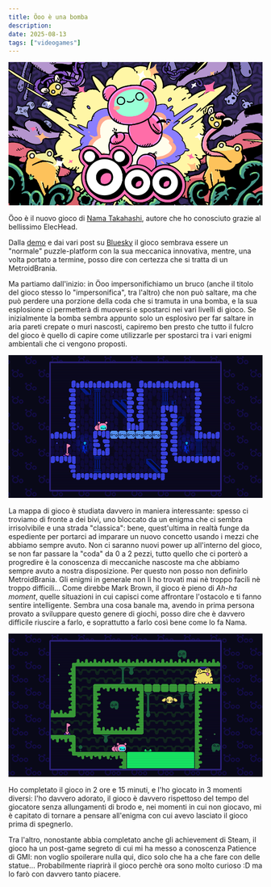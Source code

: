 ```yaml
---
title: Öoo è una bomba
description:
date: 2025-08-13
tags: ["videogames"]
---
```


![Banner Öoo](./ooo-logo.png)

Öoo è il nuovo gioco di [Nama Takahashi](https://namatakahashi.notion.site/en), autore che ho conosciuto grazie al bellissimo ElecHead.

Dalla [demo](https://namatakahashi.itch.io/oo) e dai vari post su [Bluesky](https://bsky.app/profile/namataka.bsky.social) il gioco sembrava essere un "normale" puzzle-platform con la sua meccanica innovativa, mentre, una volta portato a termine, posso dire con certezza che si tratta di un MetroidBrania.

Ma partiamo dall'inizio: in Öoo impersonifichiamo un bruco (anche il titolo del gioco stesso lo "impersonifica", tra l'altro) che non può saltare, ma che può perdere una porzione della coda che si tramuta in una bomba, e la sua esplosione ci permetterà di muoversi e spostarci nei vari livelli di gioco. Se inizialmente la bomba sembra appunto solo un esplosivo per far saltare in aria pareti crepate o muri nascosti, capiremo ben presto che tutto il fulcro del gioco è quello di capire come utilizzarle per spostarci tra i vari enigmi ambientali che ci vengono proposti.

![Screenshot di Öoo, quello con le cose da far esplodere](./ooo-s1.png)

La mappa di gioco è studiata davvero in maniera interessante: spesso ci troviamo di fronte a dei bivi, uno bloccato da un enigma che ci sembra irrisolvibile e una strada "classica": bene, quest'ultima in realtà funge da espediente per portarci ad imparare un nuovo concetto usando i mezzi che abbiamo sempre avuto. Non ci saranno nuovi power up all'interno del gioco, se non far passare la "coda" da 0 a 2 pezzi, tutto quello che ci porterò a progredire è la conoscenza di meccaniche nascoste ma che abbiamo sempre avuto a nostra disposizione. Per questo non posso non definirlo MetroidBrania.
Gli enigmi in generale non li ho trovati mai nè troppo facili nè troppo difficili... Come direbbe Mark Brown, il gioco è pieno di *Ah-ha moment*, quelle situazioni in cui capisci come affrontare l'ostacolo e ti fanno sentire intelligente. Sembra una cosa banale ma, avendo in prima persona provato a sviluppare questo genere di giochi, posso dire che è davvero difficile riuscire a farlo, e soprattutto a farlo così bene come lo fa Nama.

![Screenshot di Öoo, quell con la rana](./ooo-s2.png)

Ho completato il gioco in 2 ore e 15 minuti, e l'ho giocato in 3 momenti diversi: l'ho davvero adorato, il gioco è davvero rispettoso del tempo del giocatore senza allungamenti di brodo e, nei momenti in cui non giocavo, mi è capitato di tornare a pensare all'enigma con cui avevo lasciato il gioco prima di spegnerlo.

Tra l'altro, nonostante abbia completato anche gli achievement di Steam, il gioco ha un post-game segreto di cui mi ha messo a conoscenza Patience di GMI: non voglio spoilerare nulla qui, dico solo che ha a che fare con delle statue... Probabilmente riaprirà il gioco perchè ora sono molto curioso :D ma lo farò con davvero tanto piacere. 